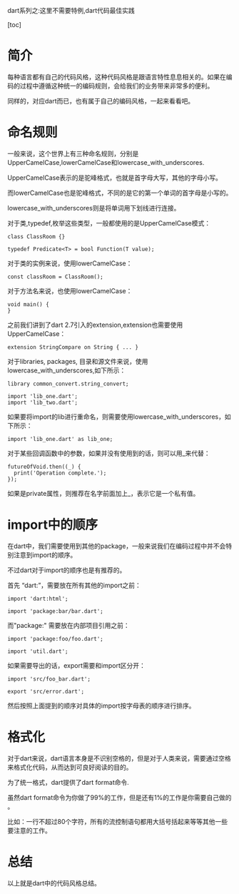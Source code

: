 dart系列之:这里不需要特例,dart代码最佳实践

[toc]

# 简介

每种语言都有自己的代码风格，这种代码风格是跟语言特性息息相关的。如果在编码的过程中遵循这种统一的编码规则，会给我们的业务带来非常多的便利。

同样的，对应dart而已，也有属于自己的编码风格，一起来看看吧。

# 命名规则

一般来说，这个世界上有三种命名规则，分别是UpperCamelCase,lowerCamelCase和lowercase_with_underscores.

UpperCamelCase表示的是驼峰格式，也就是首字母大写，其他的字母小写。

而lowerCamelCase也是驼峰格式，不同的是它的第一个单词的首字母是小写的。

lowercase_with_underscores则是将单词用下划线进行连接。

对于类,typedef,枚举这些类型，一般都使用的是UpperCamelCase模式：

```
class ClassRoom {}

typedef Predicate<T> = bool Function(T value);
```

对于类的实例来说，使用lowerCamelCase：

```
const classRoom = ClassRoom();
```

对于方法名来说，也使用lowerCamelCase：

```
void main() {
}
```

之前我们讲到了dart 2.7引入的extension,extension也需要使用UpperCamelCase：

```
extension StringCompare on String { ... }
```

对于libraries, packages, 目录和源文件来说，使用lowercase_with_underscores,如下所示：

```
library common_convert.string_convert;

import 'lib_one.dart';
import 'lib_two.dart';
```

如果要将import的lib进行重命名，则需要使用lowercase_with_underscores，如下所示：

```
import 'lib_one.dart' as lib_one;
```

对于某些回调函数中的参数，如果并没有使用到的话，则可以用_来代替：

```
futureOfVoid.then((_) {
  print('Operation complete.');
});
```

如果是private属性，则推荐在名字前面加上_，表示它是一个私有值。

# import中的顺序

在dart中，我们需要使用到其他的package，一般来说我们在编码过程中并不会特别注意到import的顺序。

不过dart对于import的顺序也是有推荐的。

首先 “dart:”，需要放在所有其他的import之前：

```
import 'dart:html';

import 'package:bar/bar.dart';
```

而"package:" 需要放在内部项目引用之前：

```
import 'package:foo/foo.dart';

import 'util.dart';
```

如果需要导出的话，export需要和import区分开：

```
import 'src/foo_bar.dart';

export 'src/error.dart';
```

然后按照上面提到的顺序对具体的import按字母表的顺序进行排序。

# 格式化 

对于dart来说，dart语言本身是不识别空格的，但是对于人类来说，需要通过空格来格式化代码，从而达到可良好阅读的目的。

为了统一格式，dart提供了dart format命令.

虽然dart format命令为你做了99%的工作，但是还有1%的工作是你需要自己做的 。

比如：一行不超过80个字符，所有的流控制语句都用大括号括起来等等其他一些要注意的工作。

# 总结

以上就是dart中的代码风格总结。



